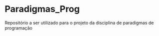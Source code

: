 # Paradigmas_Prog
Repositório a ser utilizado para o projeto da disciplina de paradigmas de programação
